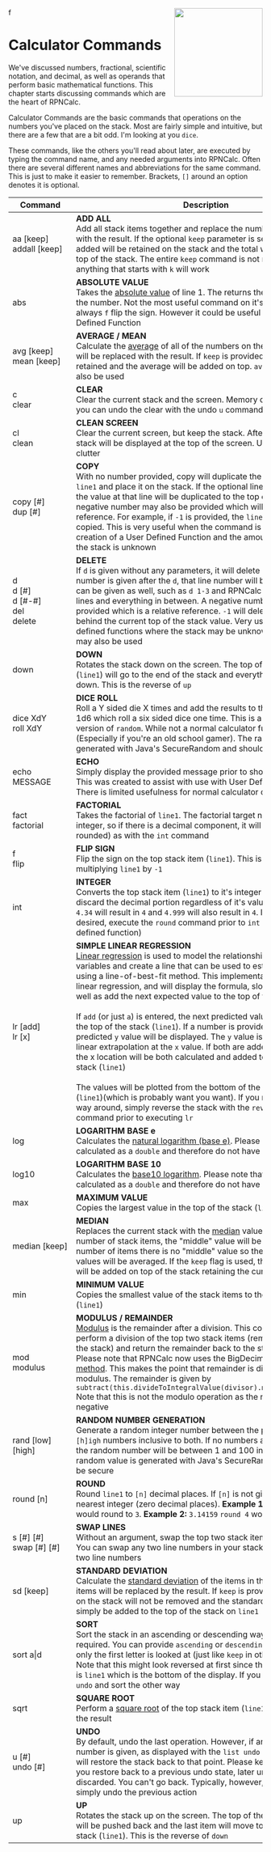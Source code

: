 f<img align="right" width="175" src="../Images/CalcCommands.png">

# Calculator Commands

We've discussed numbers, fractional, scientific notation, and decimal, as well as operands that perform basic mathematical functions. This chapter starts discussing commands
which are the heart of RPNCalc.

Calculator Commands are the basic commands that operations on the numbers you've placed on the stack. Most are fairly simple and intuitive, but there are a few that are a bit
odd. I'm looking at you `dice`.

These commands, like the others you'll read about later, are executed by typing the command name, and any needed arguments into RPNCalc. Often there are several different
names and abbreviations for the same command. This is just to make it easier to remember. Brackets, `[]` around an option denotes it is optional.

| <div style="width:110px">Command</div> | Description                                                                                                                                                                                                                                                                                                                                                                                                                                                                                                                                                                                                                                                                                                                                                                                                                                                                                                                                                                                                                                                                                            |
|----------------------------------------|--------------------------------------------------------------------------------------------------------------------------------------------------------------------------------------------------------------------------------------------------------------------------------------------------------------------------------------------------------------------------------------------------------------------------------------------------------------------------------------------------------------------------------------------------------------------------------------------------------------------------------------------------------------------------------------------------------------------------------------------------------------------------------------------------------------------------------------------------------------------------------------------------------------------------------------------------------------------------------------------------------------------------------------------------------------------------------------------------------|
| aa [keep]<br>addall [keep]             | **ADD ALL**<br>Add all stack items together and replace the numbers on the stack with the result.  If the optional `keep` parameter is sent, the elements added will be retained on the stack and the total will be added to the top of the stack.  The entire `keep` command is not necessary, anything that starts with `k` will work                                                                                                                                                                                                                                                                                                                                                                                                                                                                                                                                                                                                                                                                                                                                                                |
| abs                                    | **ABSOLUTE VALUE**<br>Takes the [absolute value](https://en.wikipedia.org/wiki/Absolute_value#:~:text=In%20mathematics%2C%20the%20absolute%20value,and%20%7C0%7C%20%3D%200) of line 1.  The returns the positive value of the number.  Not the most useful command on it's own as you can always `f` flip the sign.  However it could be useful as part of a User Defined Function                                                                                                                                                                                                                                                                                                                                                                                                                                                                                                                                                                                                                                                                                                                     |
| avg [keep]<br>mean [keep]              | **AVERAGE / MEAN**<br>Calculate the [average](https://en.wikipedia.org/wiki/Average) of all of the numbers on the stack.  The stack will be replaced with the result.  If `keep` is provided, the stack will be retained and the average will be added on top. `average` or `mean` can also be used                                                                                                                                                                                                                                                                                                                                                                                                                                                                                                                                                                                                                                                                                                                                                                                                    |
| c <br> clear                           | **CLEAR**<br>Clear the current stack and the screen.  Memory data is retained and you can undo the clear with the undo `u` command                                                                                                                                                                                                                                                                                                                                                                                                                                                                                                                                                                                                                                                                                                                                                                                                                                                                                                                                                                     |
| cl <br> clean                          | **CLEAN SCREEN**<br>Clear the current screen, but keep the stack.  After cleaning, the stack will be displayed at the top of the screen.  Used to remove the clutter                                                                                                                                                                                                                                                                                                                                                                                                                                                                                                                                                                                                                                                                                                                                                                                                                                                                                                                                   |
| copy [#] <br> dup [#]                  | **COPY**<br>With no number provided, copy will duplicate the top stack item / `line1` and place it on the stack.  If the optional line number is given, the value at that line will be duplicated to the top of the stack. A negative number may also be provided which will be a relative reference.  For example, if `-1` is provided, the `line2` value will be copied.  This is very useful when the command is used during the creation of a User Defined Function and the amount of numbers on the stack is unknown                                                                                                                                                                                                                                                                                                                                                                                                                                                                                                                                                                              |
| d<br>d [#]<br>d [#-#]<br>del<br>delete | **DELETE**<br>If `d` is given without any parameters, it will delete `line1`.  If a line number is given after the `d`, that line number will be deleted.  A range can be given as well, such as `d 1-3` and RPNCalc will delete those lines and everything in between.  A negative number can also be provided which is a relative reference.  `-1` will delete the value one behind the current top of the stack value. Very useful for user defined functions where the stack may be unknown. `del` and `delete` may also be used                                                                                                                                                                                                                                                                                                                                                                                                                                                                                                                                                                   |
| down                                   | **DOWN**<br>Rotates the stack down on the screen. The top of the stack item (`line1`) will go to the end of the stack and everything else will shift down. This is the reverse of `up`                                                                                                                                                                                                                                                                                                                                                                                                                                                                                                                                                                                                                                                                                                                                                                                                                                                                                                                 |
| dice XdY<br>roll XdY                   | **DICE ROLL**<br>Roll a Y sided die X times and add the results to the stack.  Default is 1d6 which roll a six sided dice one time. This is a more specific version of `random`. While not a normal calculator function, it's fun! (Especially if you're an old school gamer). The random value is generated with Java's SecureRandom and should be secure                                                                                                                                                                                                                                                                                                                                                                                                                                                                                                                                                                                                                                                                                                                                             |
| echo MESSAGE                           | **ECHO**<br>Simply display the provided message prior to showing the stack. This was created to assist with use with User Defined Functions.  There is limited usefulness for normal calculator operations                                                                                                                                                                                                                                                                                                                                                                                                                                                                                                                                                                                                                                                                                                                                                                                                                                                                                             |
| fact <br>factorial                     | **FACTORIAL**<br>Takes the factorial of `line1`. The factorial target number must be an integer, so if there is a decimal component, it will be dropped (not rounded) as with the `int` command                                                                                                                                                                                                                                                                                                                                                                                                                                                                                                                                                                                                                                                                                                                                                                                                                                                                                                        |
| f <br> flip                            | **FLIP SIGN**<br>Flip the sign on the top stack item (`line1`). This is effectively multiplying `line1` by `-1`                                                                                                                                                                                                                                                                                                                                                                                                                                                                                                                                                                                                                                                                                                                                                                                                                                                                                                                                                                                        |
| int                                    | **INTEGER**<br>Converts the top stack item (`line1`) to it's integer value.  This will discard the decimal portion regardless of it's value.  For example: `4.34` will result in `4` and `4.999` will also result in `4`. If rounding is desired, execute the `round` command prior to `int` (or create a user defined function)                                                                                                                                                                                                                                                                                                                                                                                                                                                                                                                                                                                                                                                                                                                                                                       |
| lr [add]<br>lr [x]                     | **SIMPLE LINEAR REGRESSION**<br>[Linear regression](https://www.graphpad.com/guides/the-ultimate-guide-to-linear-regression) is used to model the relationship between two variables and create a line that can be used to estimate other values using a line-of-best-fit method. This implementation is for simple linear regression, and will display the formula, slope, y-intercept as well as add the next expected value to the top of the stack.<br><br>If `add` (or just `a`) is entered, the next predicted value will be added to the top of the stack (`line1`). If a number is provided (`x`), the predicted `y` value will be displayed.  The `y` value is the result of the linear extrapolation at the `x` value. If both are added, the y value at the x location will be both calculated and added to the top of the stack (`line1`)<br><br>The values will be plotted from the bottom of the stack to the top (`line1`)(which is probably want you want).  If you need it the other way around, simply reverse the stack with the `reverse` or `rev` command prior to executing `lr` |
| log                                    | **LOGARITHM BASE e**<br>Calculates the [natural logarithm (base e)](https://en.wikipedia.org/wiki/Natural_logarithm). Please note that these are calculated as a `double` and therefore do not have unlimited precision                                                                                                                                                                                                                                                                                                                                                                                                                                                                                                                                                                                                                                                                                                                                                                                                                                                                                |
| log10                                  | **LOGARITHM BASE 10**<br>Calculates the [base10 logarithm](https://en.wikipedia.org/wiki/Common_logarithm). Please note that these are calculated as a `double` and therefore do not have unlimited precision                                                                                                                                                                                                                                                                                                                                                                                                                                                                                                                                                                                                                                                                                                                                                                                                                                                                                          |
| max                                    | **MAXIMUM VALUE**<br>Copies the largest value in the top of the stack (`line1`)                                                                                                                                                                                                                                                                                                                                                                                                                                                                                                                                                                                                                                                                                                                                                                                                                                                                                                                                                                                                                        |
| median [keep]                          | **MEDIAN**<br>Replaces the current stack with the [median](https://en.wikipedia.org/wiki/Median) value. For an odd number of stack items, the "middle" value will be used.  With an even number of items there is no "middle" value so the two center most values will be averaged. If the `keep` flag is used, the median value will be added on top of the stack retaining the current stack values                                                                                                                                                                                                                                                                                                                                                                                                                                                                                                                                                                                                                                                                                                  |
| min                                    | **MINIMUM VALUE**<br>Copies the smallest value of the stack items to the top of the stack (`line1`)                                                                                                                                                                                                                                                                                                                                                                                                                                                                                                                                                                                                                                                                                                                                                                                                                                                                                                                                                                                                    |
| mod<br>modulus                         | **MODULUS / REMAINDER**<br>[Modulus](https://en.wikipedia.org/wiki/Modular_arithmetic) is the remainder after a division.  This command will perform a division of the top two stack items (removing them from the stack) and return the remainder back to the stack. <br>Please note that RPNCalc now uses the BigDecimal [Remainder method](https://docs.oracle.com/javase/8/docs/api/java/math/BigDecimal.html#:~:text=1.5-,remainder,-public%C2%A0BigDecimal%C2%A0remainder(BigDecimal%C2%A0divisor)). This makes the point that remainder is different than modulus. The remainder is given by `subtract(this.divideToIntegralValue(divisor).multiply(divisor))` Note that this is not the modulo operation as the result can be negative                                                                                                                                                                                                                                                                                                                                                         |
| rand [low] \[high]                     | **RANDOM NUMBER GENERATION**<br>Generate a random integer number between the provided `[l]ow` and `[h]igh` numbers inclusive to both.  If no numbers are provided, then the random number will be between 1 and 100 inclusive. The random value is generated with Java's SecureRandom and should be secure                                                                                                                                                                                                                                                                                                                                                                                                                                                                                                                                                                                                                                                                                                                                                                                             |
| round [n]                              | **ROUND**<br>Round `line1` to `[n]` decimal places.  If `[n]` is not given, round to the nearest integer (zero decimal places).  **Example 1:** `3.14159` `round` would round to `3`.  **Example 2:** `3.14159` `round 4` would round to `3.1416`                                                                                                                                                                                                                                                                                                                                                                                                                                                                                                                                                                                                                                                                                                                                                                                                                                                      |
| s [#] \[#] <br> swap [#] \[#]          | **SWAP LINES**<br>Without an argument, swap the top two stack items (`line1 & line2`).  You can swap any two line numbers in your stack by providing the two line numbers                                                                                                                                                                                                                                                                                                                                                                                                                                                                                                                                                                                                                                                                                                                                                                                                                                                                                                                              |
| sd [keep]                              | **STANDARD DEVIATION**<br>Calculate the [standard deviation](https://en.wikipedia.org/wiki/Standard_deviation) of the items in the stack.  The stack items will be replaced by the result. If `keep` is provided, the numbers on the stack will not be removed and the standard deviation will simply be added to the top of the stack on `line1`                                                                                                                                                                                                                                                                                                                                                                                                                                                                                                                                                                                                                                                                                                                                                      |
| sort a\|d                              | **SORT**<br>Sort the stack in an ascending or descending way.  An `a` or `d` is required.  You can provide `ascending` or `descending` if you like, but only the first letter is looked at (just like `keep` in other commands.) Note that this might look reversed at first since the top of the stack is `line1` which is the bottom of the display.  If you get it wrong just `undo` and sort the other way                                                                                                                                                                                                                                                                                                                                                                                                                                                                                                                                                                                                                                                                                         |
| sqrt                                   | **SQUARE ROOT**<br>Perform a [square root](https://en.wikipedia.org/wiki/Square_root) of the top stack item (`line1`) replacing it with the result                                                                                                                                                                                                                                                                                                                                                                                                                                                                                                                                                                                                                                                                                                                                                                                                                                                                                                                                                     |
| u [#]<br> undo [#]                     | **UNDO**<br>By default, undo the last operation.  However, if an undo stack line number is given, as displayed with the `list undo` command, undo will restore the stack back to that point.  Please keep in mind that if you restore back to a previous undo state, later undo states will be discarded.  You can't go back. Typically, however, `u` undo is used to simply undo the previous action                                                                                                                                                                                                                                                                                                                                                                                                                                                                                                                                                                                                                                                                                                  |
| up                                     | **UP**<br>Rotates the stack up on the screen. The top of the stack item (`line1`) will be pushed back and the last item will move to the top of the stack (`line1`). This is the reverse of `down`                                                                                                                                                                                                                                                                                                                                                                                                                                                                                                                                                                                                                                                                                                                                                                                                                                                                                                     |
